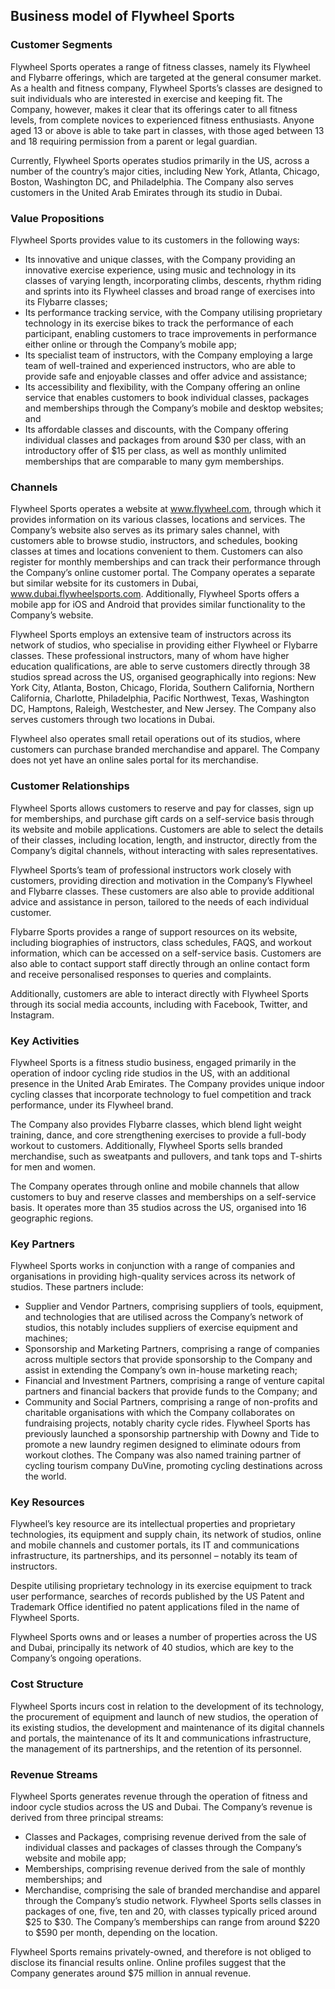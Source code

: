 Business model of Flywheel Sports
---------------------------------

 ### Customer Segments

 Flywheel Sports operates a range of fitness classes, namely its Flywheel and Flybarre offerings, which are targeted at the general consumer market. As a health and fitness company, Flywheel Sports’s classes are designed to suit individuals who are interested in exercise and keeping fit. The Company, however, makes it clear that its offerings cater to all fitness levels, from complete novices to experienced fitness enthusiasts. Anyone aged 13 or above is able to take part in classes, with those aged between 13 and 18 requiring permission from a parent or legal guardian.

 Currently, Flywheel Sports operates studios primarily in the US, across a number of the country’s major cities, including New York, Atlanta, Chicago, Boston, Washington DC, and Philadelphia. The Company also serves customers in the United Arab Emirates through its studio in Dubai.

 ### Value Propositions

 Flywheel Sports provides value to its customers in the following ways:

  * Its innovative and unique classes, with the Company providing an innovative exercise experience, using music and technology in its classes of varying length, incorporating climbs, descents, rhythm riding and sprints into its Flywheel classes and broad range of exercises into its Flybarre classes;
 * Its performance tracking service, with the Company utilising proprietary technology in its exercise bikes to track the performance of each participant, enabling customers to trace improvements in performance either online or through the Company’s mobile app;
 * Its specialist team of instructors, with the Company employing a large team of well-trained and experienced instructors, who are able to provide safe and enjoyable classes and offer advice and assistance;
 * Its accessibility and flexibility, with the Company offering an online service that enables customers to book individual classes, packages and memberships through the Company’s mobile and desktop websites; and
 * Its affordable classes and discounts, with the Company offering individual classes and packages from around $30 per class, with an introductory offer of $15 per class, as well as monthly unlimited memberships that are comparable to many gym memberships.
  ### Channels

 Flywheel Sports operates a website at www.flywheel.com, through which it provides information on its various classes, locations and services. The Company’s website also serves as its primary sales channel, with customers able to browse studio, instructors, and schedules, booking classes at times and locations convenient to them. Customers can also register for monthly memberships and can track their performance through the Company’s online customer portal. The Company operates a separate but similar website for its customers in Dubai, www.dubai.flywheelsports.com. Additionally, Flywheel Sports offers a mobile app for iOS and Android that provides similar functionality to the Company’s website.

 Flywheel Sports employs an extensive team of instructors across its network of studios, who specialise in providing either Flywheel or Flybarre classes. These professional instructors, many of whom have higher education qualifications, are able to serve customers directly through 38 studios spread across the US, organised geographically into regions: New York City, Atlanta, Boston, Chicago, Florida, Southern California, Northern California, Charlotte, Philadelphia, Pacific Northwest, Texas, Washington DC, Hamptons, Raleigh, Westchester, and New Jersey. The Company also serves customers through two locations in Dubai.

 Flywheel also operates small retail operations out of its studios, where customers can purchase branded merchandise and apparel. The Company does not yet have an online sales portal for its merchandise.

 ### Customer Relationships

 Flywheel Sports allows customers to reserve and pay for classes, sign up for memberships, and purchase gift cards on a self-service basis through its website and mobile applications. Customers are able to select the details of their classes, including location, length, and instructor, directly from the Company’s digital channels, without interacting with sales representatives.

 Flywheel Sports’s team of professional instructors work closely with customers, providing direction and motivation in the Company’s Flywheel and Flybarre classes. These customers are also able to provide additional advice and assistance in person, tailored to the needs of each individual customer.

 Flybarre Sports provides a range of support resources on its website, including biographies of instructors, class schedules, FAQS, and workout information, which can be accessed on a self-service basis. Customers are also able to contact support staff directly through an online contact form and receive personalised responses to queries and complaints.

 Additionally, customers are able to interact directly with Flywheel Sports through its social media accounts, including with Facebook, Twitter, and Instagram.

 ### Key Activities

 Flywheel Sports is a fitness studio business, engaged primarily in the operation of indoor cycling ride studios in the US, with an additional presence in the United Arab Emirates. The Company provides unique indoor cycling classes that incorporate technology to fuel competition and track performance, under its Flywheel brand.

 The Company also provides Flybarre classes, which blend light weight training, dance, and core strengthening exercises to provide a full-body workout to customers. Additionally, Flywheel Sports sells branded merchandise, such as sweatpants and pullovers, and tank tops and T-shirts for men and women.

 The Company operates through online and mobile channels that allow customers to buy and reserve classes and memberships on a self-service basis. It operates more than 35 studios across the US, organised into 16 geographic regions.

 ### Key Partners

 Flywheel Sports works in conjunction with a range of companies and organisations in providing high-quality services across its network of studios. These partners include:

  * Supplier and Vendor Partners, comprising suppliers of tools, equipment, and technologies that are utilised across the Company’s network of studios, this notably includes suppliers of exercise equipment and machines;
 * Sponsorship and Marketing Partners, comprising a range of companies across multiple sectors that provide sponsorship to the Company and assist in extending the Company’s own in-house marketing reach;
 * Financial and Investment Partners, comprising a range of venture capital partners and financial backers that provide funds to the Company; and
 * Community and Social Partners, comprising a range of non-profits and charitable organisations with which the Company collaborates on fundraising projects, notably charity cycle rides.
  Flywheel Sports has previously launched a sponsorship partnership with Downy and Tide to promote a new laundry regimen designed to eliminate odours from workout clothes. The Company was also named training partner of cycling tourism company DuVine, promoting cycling destinations across the world.

 ### Key Resources

 Flywheel’s key resource are its intellectual properties and proprietary technologies, its equipment and supply chain, its network of studios, online and mobile channels and customer portals, its IT and communications infrastructure, its partnerships, and its personnel – notably its team of instructors.

 Despite utilising proprietary technology in its exercise equipment to track user performance, searches of records published by the US Patent and Trademark Office identified no patent applications filed in the name of Flywheel Sports.

 Flywheel Sports owns and or leases a number of properties across the US and Dubai, principally its network of 40 studios, which are key to the Company’s ongoing operations.

 ### Cost Structure

 Flywheel Sports incurs cost in relation to the development of its technology, the procurement of equipment and launch of new studios, the operation of its existing studios, the development and maintenance of its digital channels and portals, the maintenance of its It and communications infrastructure, the management of its partnerships, and the retention of its personnel.

 ### Revenue Streams

 Flywheel Sports generates revenue through the operation of fitness and indoor cycle studios across the US and Dubai. The Company’s revenue is derived from three principal streams:

  * Classes and Packages, comprising revenue derived from the sale of individual classes and packages of classes through the Company’s website and mobile app;
 * Memberships, comprising revenue derived from the sale of monthly memberships; and
 * Merchandise, comprising the sale of branded merchandise and apparel through the Company’s studio network.
  Flywheel Sports sells classes in packages of one, five, ten and 20, with classes typically priced around $25 to $30. The Company’s memberships can range from around $220 to $590 per month, depending on the location.

 Flywheel Sports remains privately-owned, and therefore is not obliged to disclose its financial results online. Online profiles suggest that the Company generates around $75 million in annual revenue.